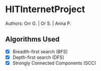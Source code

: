 # HITInternetProject

Authors: Orr G. | Or S. | Anna P.

## Algorithms Used
- [x] Breadth-first search (BFS)
- [x] Depth-first search (DFS)
- [x] Strongly Connected Components (SCC) 
